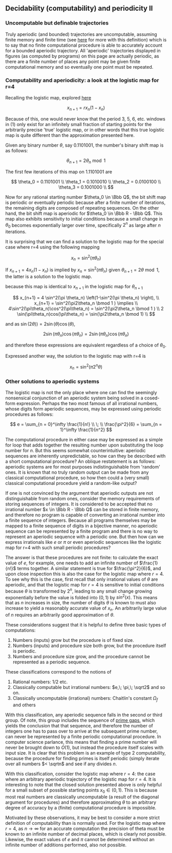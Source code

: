 ## Decidability (computability) and periodicity II

### Uncomputable but definable trajectories

Truly aperiodic (and bounded) trajectories are uncomputable, assuming finite memory and finite time (see [here](https://blbadger.github.io/solvable-periodicity.html) for more with this definition) which is to say that no finite computational procedure is able to accurately account for a bounded aperiodic trajectory.  All 'aperiodic' trajectories displayed in figures (as computed by programs) on this page are actually periodic, as there are a finite number of places any point may be given finite computational memory and so eventually one point must be repeated.  

### Computability and aperiodicity: a look at the logistic map for r=4

Recalling the logistic map, explored [here](https://blbadger.github.io/logistic-map.html)

$$
x_{n+1} = rx_n(1-x_n) \tag{1}
$$

Because of this, one would never know that the period 3, 5, 6, etc. windows in (1) only exist for an infinitely small fraction of starting points for the arbitrarily precise 'true' logistic map, or in other words that this true logistic map is quite different than the approximation presented here.

Given any binary number $\theta$, say $0.1101001$, the number's binary shift map is as follows:

$$
\theta_{n+1} = 2\theta_n \bmod 1
$$

The first few iterations of this map on $1.1101001$ are

$$
\theta_0 = 0.1101001 \\
\theta_1 = 0.1010010 \\
\theta_2 = 0.0100100 \\
\theta_3 = 0.1001000 \\
$$

Now for any rational starting number $\theta_0 \in \Bbb Q$, the bit shift map is periodic or eventually periodic because after a finite number of iterations, the remaining digits are composed of repeating sequences.  On the other hand, the bit shift map is aperiodic for $\theta_0 \in \Bbb R - \Bbb Q$.  This map also exhibits sensitivity to initial conditions because a small change in $\theta_0$ becomes exponentially larger over time, specifically $2^n$ as large after $n$ iterations.

It is surprising that we can find a solution to the logistic map for the special case where r=4 using the following mapping

$$
x_n = \sin^2 (\pi \theta_n)
$$

If $x_{n+1} = 4x_n(1-x_n)$ is implied by $x_n = \sin^2(\pi\theta_n)$ given $\theta_{n+1} = 2 \theta \bmod 1$, the latter is a solution to the logistic map.

because this map is identical to $x_{n+1}$ in the logistic map for $\theta_{n+1}$

$$
x_{n+1} = 4 \sin^2(\pi \theta_n) \left(1-\sin^2(\pi \theta_n) \right), \\
x_{n+1} = \sin^2(\pi2\theta_n \bmod 1 ) \implies \\
4\sin^2(\pi\theta_n)\cos^2(\pi\theta_n) = \sin^2(\pi2\theta_n \bmod 1 ) \\
2 \sin(\pi\theta_n)cos(\pi\theta_n) = \sin(\pi2\theta_n \bmod 1) \\
$$

and as $\sin(2\theta)) = 2\sin(\theta)\cos(\theta)$, 

$$
2 \sin(\pi\theta_n)\cos(\pi\theta_n)  = 2 \sin(\pi\theta_n)\cos(\pi\theta_n) 
$$

and therefore these expressions are equivalent regardless of a choice of $\theta_0$.

Expressed another way, the solution to the logistic map with r=4 is 

$$
x_n = \sin^2(\pi 2^n \theta) 
$$

### Other solutions to aperiodic systems

The logistic map is not the only place where one can find the seemingly nonsensical conjunction of an aperiodic system being solved in a cosed-form expression.  Perhaps the two most famous of all irrational numbers, whose digits form aperiodic sequences, may be expressed using periodic procedures as follows:

$$
e = \sum_{n = 0}^\infty \frac{1}{n!} \\
\; \\
\frac{\pi^2}{6} = \sum_{n = 1}^\infty \frac{1}{n^2}
$$

The computational procedure in either case may be expressed as a simple for loop that adds together the resulting number upon substituting the loop number for $n$. But this seems somewhat counterintuitive: aperiodic sequences are inherently unpredictable, so how can they be described with a short computational procedure?  An oblique restatement is as follows: aperiodic systems are for most purposes indistinguishable from 'random' ones.  It is known that no truly random output can be made from any classical computational procedure, so how then could a (very small) classical computational procedure yield a random-like output?

If one is not convinced by the argument that aperiodic outputs are not distinguishable from random ones, consider the memory requirements of storing sequences of integers.  It is considered to be accepted that no irrational number $x \in \Bbb R - \Bbb Q$ can be stored in finite memory, and therefore no program is capable of converting an irrational number into a finite sequence of integers. Because all programs themselves may be mapped to a finite sequence of digits in a bijective manner, no aperiodic sequence can be represented by a finite program and there is no way to represent an aperiodic sequence with a periodic one.  But then how can we express irrationals like $e$ or $\pi$ or even aperiodic sequences like the logistic map for r=4 with such small periodic procedures?

The answer is that these procedures are not finite: to calculate the exact value of $e$, for example, one needs to add an infinite number of $\frac{1}{n!}$ terms together.  A similar statement is true for $\frac{\pi^2}{6}$, and upon close inspection this is also the case for the logistic map where $r=4$.  To see why this is the case, first recall that only irrational values of $\theta$ are aperiodic, and that the logistic map for $r=4$ is sensitive to initial conditions because $\theta$ is transformed by $2^n$, leading to any small change growing exponentially before the value is folded into $(0, 1)$ by $sin^2(x)$.  This means that as $n$ increases in size, the number of digits $\theta$ is known to must also increase to yield a reasonably accurate value of $x_n$.  An arbitrarily large value of $n$ requires an arbitrarily good approximation of $\theta$.

These considerations suggest that it is helpful to define three basic types of computations:

1. Numbers (inputs) grow but the procedure is of fixed size.
2. Numbers (inputs) and procedure size both grow, but the procedure itself is periodic.
3. Numbers and procedure size grow, and the procedure cannot be represented as a periodic sequence.

These classifications correspond to the notions of

1. Rational numbers: $1/2$ etc.
2. Classically computable but irrational numbers: $e,\; \pi,\; \sqrt2$ and so on.
3. Classically uncomputable (irrational) numbers: Chaitlin's constant $\Omega_f$ and others

With this classification, any aperiodic sequence falls in the second or third group. Of note, this group includes the sequence of [prime gaps](https://blbadger.github.io/unpredictable-primes.html), which yields the conclusion that that sequence, and therefore the number of integers one has to pass over to arrive at the subsequent prime number, can never be represented by a finite periodic computational procedure.  In computer science parlance, this means that finding a prime number will never be brought down to $O(1)$, but instead the procedure itself scales with input size.  It is clear that this problem is an example of type 2 computability, because the procedure for finding primes is itself periodic (simply iterate over all numbers $< \sqrtn$ and see if any divides $n$.

With this classification, consider the logistic map where $r=4$: the case where an arbitrary aperiodic trajectory of the logistic map for $r=4$.  It is interesting to note that the closed solution presented above is only helpful for a small subset of possible starting points $x_0 \in (0, 1)$.  This is because most real numbers are classically uncomputable (a result of the diagonal argument for procedures) and therefore approximating $\theta$ to an arbitrary degree of accuracy by a (finite) computational procedure is impossible.  

Motivated by these observations, it may be best to consider a more strict definition of computability than is normally used.  For the logistic map where $r=4$, as $n \to \infty$ for an accurate computation the precision of theta must be known to an infinite number of decimal places, which is clearly not possible.  Likewise, the exact values of $e$ and $\pi$ cannot be determined without an infinite number of additions performed, also not possible.






























